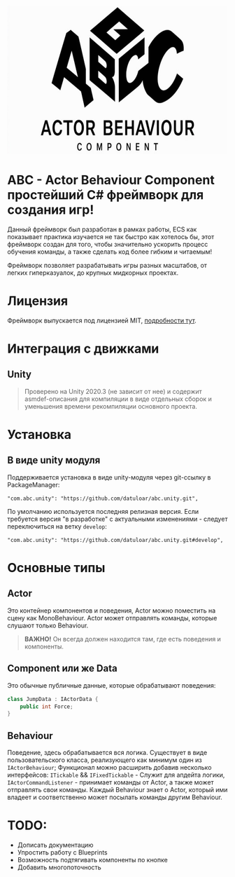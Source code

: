 <p align="center">
    <img src="GitResources~/img.jpg" width="656" height="339" alt="ABC">
</p>

# ABC - Actor Behaviour Component простейший C# фреймворк для создания игр!
Данный фреймворк был разработан в рамках работы, ECS как показывает практика изучается
не так быстро как хотелось бы, этот фреймворк создан для того, чтобы значительно ускорить процесс обучения команды, а также 
сделать код более гибким и читаемым!

Фреймворк позволяет разрабатывать игры разных масштабов, от легких гиперказуалок, до крупных мидкорных проектах.

# Лицензия
Фреймворк выпускается под лицензией MIT, [подробности тут](./LICENSE).

# Интеграция с движками

## Unity
> Проверено на Unity 2020.3 (не зависит от нее) и содержит asmdef-описания для компиляции в виде отдельных сборок и уменьшения времени рекомпиляции основного проекта.

# Установка

## В виде unity модуля
Поддерживается установка в виде unity-модуля через git-ссылку в PackageManager:
```
"com.abc.unity": "https://github.com/datuloar/abc.unity.git",
```
По умолчанию используется последняя релизная версия. Если требуется версия "в разработке" с актуальными изменениями - следует переключиться на ветку `develop`:
```
"com.abc.unity": "https://github.com/datuloar/abc.unity.git#develop",
```

# Основные типы

## Actor
Это контейнер компонентов и поведения, Actor можно поместить на сцену как MonoBehaviour.
Actor может отправлять команды, которые слушают только Behaviour.

> **ВАЖНО!** Он всегда должен находится там, где есть поведения и компоненты.

## Component или же Data
Это обычные публичные данные, которые обрабатывают поведения:
```c#
class JumpData : IActorData {
    public int Force;
}
```

## Behaviour
Поведение, здесь обрабатывается вся логика.
Существует в виде пользовательского класса, реализующего как минимум один из `IActorBehaviour`;
Функционал можно расширить добавив несколько интерфейсов:
`ITickable` && `IFixedTickable` - Служит для апдейта логики,
`IActorCommandListener` - принимает команды от Actor, а также может отправлять свои команды.
Каждый Behaviour знает о Actor, который ими владеет и соответственно может посылать команды другим Behaviour.

# TODO:
* Дописать документацию
* Упростить работу с Blueprints
* Возможность подтягивать компоненты по кнопке
* Добавить многопоточность
